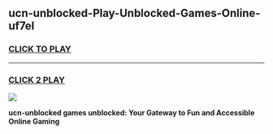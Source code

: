 
## ucn-unblocked-Play-Unblocked-Games-Online-uf7el
<h3>
<a href="https://premium76.site?title=ucn-unblocked&ref=25A">CLICK TO PLAY</a></h3>
<hr>

<h3>
<a href="https://premium76.site?title=ucn-unblocked&ref=25A">CLICK 2 PLAY</a>
  
</h3>

<a href="https://premium76.site?title=ucn-unblocked&ref=25A"><img src="https://clearcache.store/games.png"></a>


**ucn-unblocked games unblocked: Your Gateway to Fun and Accessible Online Gaming**
